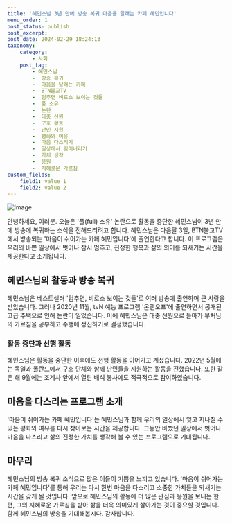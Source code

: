 ```yaml
---
title: '혜민스님 3년 만에 방송 복귀 마음을 달래는 카페 혜민입니다'
menu_order: 1
post_status: publish
post_excerpt: 
post_date: 2024-02-29 18:24:13
taxonomy:
    category:
        - 사회
    post_tag:
        - 혜민스님
        -  방송 복귀
        -  마음을 달래는 카페
        -  BTN불교TV
        -  멈추면 비로소 보이는 것들
        -  풀 소유
        -  논란
        -  대중 선원
        -  구호 활동
        -  난민 지원
        -  평화와 여유
        -  마음 다스리기
        -  일상에서 잊어버리기
        -  가치 생각
        -  응원
        -  지혜로운 가르침
custom_fields:
    field1: value 1
    field2: value 2
---
```


![Image](https://imgnews.pstatic.net/image/009/2024/02/29/0005265481_001_20240229090003682.jpg?type=w647)

안녕하세요, 여러분. 오늘은 '풀(full) 소유' 논란으로 활동을 중단한 혜민스님이 3년 만에 방송에 복귀하는 소식을 전해드리려고 합니다. 혜민스님은 다음달 3일, BTN불교TV에서 방송되는 '마음이 쉬어가는 카페 혜민입니다'에 출연한다고 합니다. 이 프로그램은 우리의 바쁜 일상에서 벗어나 잠시 멈추고, 진정한 행복과 삶의 의미를 되새기는 시간을 제공한다고 소개됩니다.
## 혜민스님의 활동과 방송 복귀
혜민스님은 베스트셀러 '멈추면, 비로소 보이는 것들'로 여러 방송에 출연하며 큰 사랑을 받았습니다. 그러나 2020년 11월, tvN 예능 프로그램 '온앤오프'에 출연하면서 공개된 고급 주택으로 인해 논란이 일었습니다. 이에 혜민스님은 대중 선원으로 돌아가 부처님의 가르침을 공부하고 수행에 정진하기로 결정했습니다.
### 활동 중단과 선행 활동
혜민스님은 활동을 중단한 이후에도 선행 활동을 이어가고 계셨습니다. 2022년 5월에는 독일과 폴란드에서 구호 단체와 함께 난민들을 지원하는 활동을 전했습니다. 또한 같은 해 9월에는 조계사 앞에서 열린 배식 봉사에도 적극적으로 참여하였습니다.
## 마음을 다스리는 프로그램 소개
'마음이 쉬어가는 카페 혜민입니다'는 혜민스님과 함께 우리의 일상에서 잊고 지나칠 수 있는 평화와 여유를 다시 찾아보는 시간을 제공합니다. 그동안 바빴던 일상에서 벗어나 마음을 다스리고 삶의 진정한 가치를 생각해 볼 수 있는 프로그램으로 기대됩니다.
## 마무리
혜민스님의 방송 복귀 소식으로 많은 이들이 기쁨을 느끼고 있습니다. '마음이 쉬어가는 카페 혜민입니다'를 통해 우리는 다시 한번 마음을 다스리고 소중한 가치들을 되새기는 시간을 갖게 될 것입니다. 앞으로 혜민스님의 활동에 더 많은 관심과 응원을 보내는 한편, 그의 지혜로운 가르침을 받아 삶을 더욱 의미있게 살아가는 것이 중요할 것입니다. 함께 혜민스님의 방송을 기대해봅시다.
감사합니다.

